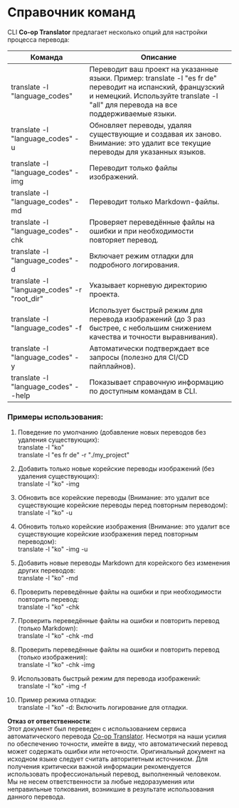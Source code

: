 <!--
CO_OP_TRANSLATOR_METADATA:
{
  "original_hash": "b38d8f042530a4bc872def7cb2c141cd",
  "translation_date": "2025-05-06T17:42:09+00:00",
  "source_file": "getting_started/command-reference.md",
  "language_code": "ru"
}
-->
# Справочник команд  
CLI **Co-op Translator** предлагает несколько опций для настройки процесса перевода:

Команда                                      | Описание  
---------------------------------------------|-------------------------------------------------------------------------------------------------------------------------------------------------------------------------------------------------------  
translate -l "language_codes"                 | Переводит ваш проект на указанные языки. Пример: translate -l "es fr de" переводит на испанский, французский и немецкий. Используйте translate -l "all" для перевода на все поддерживаемые языки.  
translate -l "language_codes" -u              | Обновляет переводы, удаляя существующие и создавая их заново. Внимание: это удалит все текущие переводы для указанных языков.  
translate -l "language_codes" -img            | Переводит только файлы изображений.  
translate -l "language_codes" -md             | Переводит только Markdown-файлы.  
translate -l "language_codes" -chk            | Проверяет переведённые файлы на ошибки и при необходимости повторяет перевод.  
translate -l "language_codes" -d              | Включает режим отладки для подробного логирования.  
translate -l "language_codes" -r "root_dir"   | Указывает корневую директорию проекта.  
translate -l "language_codes" -f              | Использует быстрый режим для перевода изображений (до 3 раз быстрее, с небольшим снижением качества и точности выравнивания).  
translate -l "language_codes" -y              | Автоматически подтверждает все запросы (полезно для CI/CD пайплайнов).  
translate -l "language_codes" --help          | Показывает справочную информацию по доступным командам в CLI.  

### Примеры использования:

1. Поведение по умолчанию (добавление новых переводов без удаления существующих):  
   translate -l "ko"  
   translate -l "es fr de" -r "./my_project"  

2. Добавить только новые корейские переводы изображений (без удаления существующих):  
   translate -l "ko" -img  

3. Обновить все корейские переводы (Внимание: это удалит все существующие корейские переводы перед повторным переводом):  
   translate -l "ko" -u  

4. Обновить только корейские изображения (Внимание: это удалит все существующие корейские изображения перед повторным переводом):  
   translate -l "ko" -img -u  

5. Добавить новые переводы Markdown для корейского без изменения других переводов:  
   translate -l "ko" -md  

6. Проверить переведённые файлы на ошибки и при необходимости повторить перевод:  
   translate -l "ko" -chk  

7. Проверить переведённые файлы на ошибки и повторить перевод (только Markdown):  
   translate -l "ko" -chk -md  

8. Проверить переведённые файлы на ошибки и повторить перевод (только изображения):  
   translate -l "ko" -chk -img  

9. Использовать быстрый режим для перевода изображений:  
   translate -l "ko" -img -f  

10. Пример режима отладки:  
    translate -l "ko" -d: Включить логирование для отладки.

**Отказ от ответственности**:  
Этот документ был переведен с использованием сервиса автоматического перевода [Co-op Translator](https://github.com/Azure/co-op-translator). Несмотря на наши усилия по обеспечению точности, имейте в виду, что автоматический перевод может содержать ошибки или неточности. Оригинальный документ на исходном языке следует считать авторитетным источником. Для получения критически важной информации рекомендуется использовать профессиональный перевод, выполненный человеком. Мы не несем ответственности за любые недоразумения или неправильные толкования, возникшие в результате использования данного перевода.